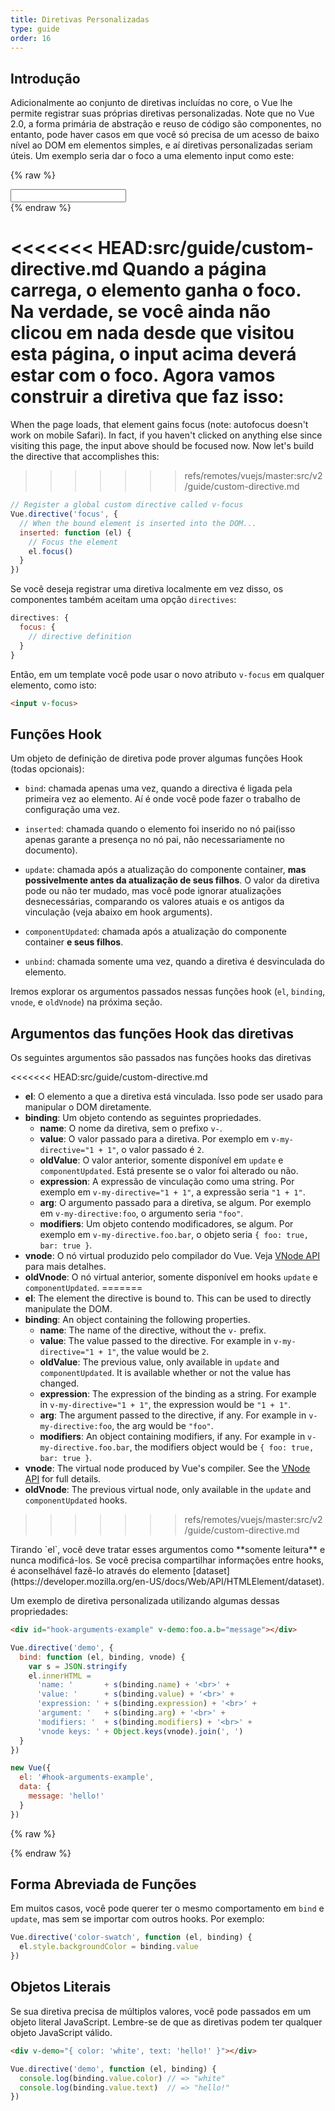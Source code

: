 ```yaml
---
title: Diretivas Personalizadas
type: guide
order: 16
---
```


## Introdução

Adicionalmente ao conjunto de diretivas incluídas no core, o Vue lhe permite registrar suas próprias diretivas personalizadas. Note que no Vue 2.0, a forma primária de abstração e reuso de código são componentes, no entanto, pode haver casos em que você só precisa de um acesso de baixo nível ao DOM em elementos simples, e aí diretivas personalizadas seriam úteis.
Um exemplo seria dar o foco a uma elemento input como este:


{% raw %}
<div id="simplest-directive-example" class="demo">
  <input v-focus>
</div>
<script>
Vue.directive('focus', {
  inserted: function (el) {
    el.focus()
  }
})
new Vue({
  el: '#simplest-directive-example'
})
</script>
{% endraw %}

<<<<<<< HEAD:src/guide/custom-directive.md
Quando a página carrega, o elemento ganha o foco. Na verdade, se você ainda não clicou em nada desde que visitou esta página, o input acima deverá estar com o foco. Agora vamos construir a diretiva que faz isso:
=======
When the page loads, that element gains focus (note: autofocus doesn't work on mobile Safari). In fact, if you haven't clicked on anything else since visiting this page, the input above should be focused now. Now let's build the directive that accomplishes this:
>>>>>>> refs/remotes/vuejs/master:src/v2/guide/custom-directive.md

``` js
// Register a global custom directive called v-focus
Vue.directive('focus', {
  // When the bound element is inserted into the DOM...
  inserted: function (el) {
    // Focus the element
    el.focus()
  }
})
```

Se você deseja registrar uma diretiva localmente em vez disso, os componentes também aceitam uma opção `directives`:

``` js
directives: {
  focus: {
    // directive definition
  }
}
```

Então, em um template você pode usar o novo atributo `v-focus` em qualquer elemento, como isto:


``` html
<input v-focus>
```

## Funções Hook

Um objeto de definição de diretiva pode prover algumas funções Hook (todas opcionais):

- `bind`: chamada apenas uma vez, quando a directiva é ligada pela primeira vez ao elemento. Aí é onde você pode fazer o trabalho de configuração uma vez.

- `inserted`: chamada quando o elemento foi inserido no nó pai(isso apenas garante a presença no nó pai, não necessariamente no documento).

- `update`: chamada após a atualização do componente container, __mas possivelmente antes da atualização de seus filhos__. O valor da diretiva pode ou não ter mudado, mas você pode ignorar atualizações desnecessárias, comparando os valores atuais e os antigos da vinculação (veja abaixo em hook arguments).

- `componentUpdated`: chamada após a atualização do componente container __e seus filhos__.

- `unbind`: chamada somente uma vez, quando a diretiva é desvinculada do elemento.

Iremos explorar os argumentos passados nessas funções hook (`el`, `binding`, `vnode`, e `oldVnode`) na próxima seção.

## Argumentos das funções Hook das diretivas

Os seguintes argumentos são passados nas funções hooks das diretivas

<<<<<<< HEAD:src/guide/custom-directive.md
- **el**: O elemento a que a diretiva está vinculada. Isso pode ser usado para manipular o DOM diretamente.
- **binding**: Um objeto contendo as seguintes propriedades.
  - **name**: O nome da diretiva, sem o prefixo `v-`.
  - **value**: O valor passado para a diretiva. Por exemplo em `v-my-directive="1 + 1"`, o valor passado é `2`.
  - **oldValue**: O valor anterior, somente disponível em `update` e `componentUpdated`. Está presente se o valor foi alterado ou não.
  - **expression**: A expressão de vinculação como uma string. Por exemplo em `v-my-directive="1 + 1"`, a expressão seria `"1 + 1"`.
  - **arg**: O argumento passado para a diretiva, se algum. Por exemplo em `v-my-directive:foo`, o argumento seria `"foo"`.
  - **modifiers**: Um objeto contendo modificadores, se algum. Por exemplo em `v-my-directive.foo.bar`, o objeto seria `{ foo: true, bar: true }`.
- **vnode**: O nó virtual produzido pelo compilador do Vue. Veja [VNode API](/api/#VNode-Interface) para mais detalhes.
- **oldVnode**: O nó virtual anterior, somente disponível em hooks `update` e `componentUpdated`.
=======
- **el**: The element the directive is bound to. This can be used to directly manipulate the DOM.
- **binding**: An object containing the following properties.
  - **name**: The name of the directive, without the `v-` prefix.
  - **value**: The value passed to the directive. For example in `v-my-directive="1 + 1"`, the value would be `2`.
  - **oldValue**: The previous value, only available in `update` and `componentUpdated`. It is available whether or not the value has changed.
  - **expression**: The expression of the binding as a string. For example in `v-my-directive="1 + 1"`, the expression would be `"1 + 1"`.
  - **arg**: The argument passed to the directive, if any. For example in `v-my-directive:foo`, the arg would be `"foo"`.
  - **modifiers**: An object containing modifiers, if any. For example in `v-my-directive.foo.bar`, the modifiers object would be `{ foo: true, bar: true }`.
- **vnode**: The virtual node produced by Vue's compiler. See the [VNode API](../api/#VNode-Interface) for full details.
- **oldVnode**: The previous virtual node, only available in the `update` and `componentUpdated` hooks.
>>>>>>> refs/remotes/vuejs/master:src/v2/guide/custom-directive.md

<p class="tip">Tirando `el`, você deve tratar esses argumentos como **somente leitura** e nunca modificá-los. Se você precisa compartilhar informações entre hooks, é aconselhável fazê-lo através do elemento [dataset](https://developer.mozilla.org/en-US/docs/Web/API/HTMLElement/dataset).</p>

Um exemplo de diretiva personalizada utilizando algumas dessas propriedades:

``` html
<div id="hook-arguments-example" v-demo:foo.a.b="message"></div>
```

``` js
Vue.directive('demo', {
  bind: function (el, binding, vnode) {
    var s = JSON.stringify
    el.innerHTML =
      'name: '       + s(binding.name) + '<br>' +
      'value: '      + s(binding.value) + '<br>' +
      'expression: ' + s(binding.expression) + '<br>' +
      'argument: '   + s(binding.arg) + '<br>' +
      'modifiers: '  + s(binding.modifiers) + '<br>' +
      'vnode keys: ' + Object.keys(vnode).join(', ')
  }
})

new Vue({
  el: '#hook-arguments-example',
  data: {
    message: 'hello!'
  }
})
```

{% raw %}
<div id="hook-arguments-example" v-demo:foo.a.b="message" class="demo"></div>
<script>
Vue.directive('demo', {
  bind: function (el, binding, vnode) {
    var s = JSON.stringify
    el.innerHTML =
      'name: '       + s(binding.name) + '<br>' +
      'value: '      + s(binding.value) + '<br>' +
      'expression: ' + s(binding.expression) + '<br>' +
      'argument: '   + s(binding.arg) + '<br>' +
      'modifiers: '  + s(binding.modifiers) + '<br>' +
      'vnode keys: ' + Object.keys(vnode).join(', ')
  }
})
new Vue({
  el: '#hook-arguments-example',
  data: {
    message: 'hello!'
  }
})
</script>
{% endraw %}

## Forma Abreviada de Funções

Em muitos casos, você pode querer ter o mesmo comportamento em `bind` e `update`, mas sem se importar com outros hooks. Por exemplo:


``` js
Vue.directive('color-swatch', function (el, binding) {
  el.style.backgroundColor = binding.value
})
```

## Objetos Literais

Se sua diretiva precisa de múltiplos valores, você pode passados em um objeto literal JavaScript. Lembre-se de que as diretivas podem ter qualquer objeto JavaScript válido.

``` html
<div v-demo="{ color: 'white', text: 'hello!' }"></div>
```

``` js
Vue.directive('demo', function (el, binding) {
  console.log(binding.value.color) // => "white"
  console.log(binding.value.text)  // => "hello!"
})
```
